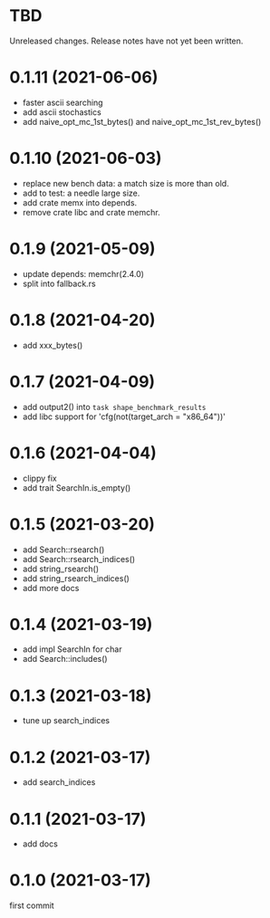 TBD
===
Unreleased changes. Release notes have not yet been written.

0.1.11 (2021-06-06)
=====

* faster ascii searching
* add ascii stochastics
* add naive_opt_mc_1st_bytes() and naive_opt_mc_1st_rev_bytes()

0.1.10 (2021-06-03)
=====

* replace new bench data: a match size is more than old.
* add to test: a needle large size.
* add crate memx into depends.
* remove crate libc and crate memchr.

0.1.9 (2021-05-09)
=====

* update depends: memchr(2.4.0)
* split into fallback.rs

0.1.8 (2021-04-20)
=====

* add xxx_bytes()

0.1.7 (2021-04-09)
=====

* add output2() into `task shape_benchmark_results`
* add libc support for 'cfg(not(target_arch = "x86_64"))'

0.1.6 (2021-04-04)
=====

* clippy fix
* add trait SearchIn.is_empty()

0.1.5 (2021-03-20)
=====

* add Search::rsearch()
* add Search::rsearch_indices()
* add string_rsearch()
* add string_rsearch_indices()
* add more docs

0.1.4 (2021-03-19)
=====

* add impl SearchIn for char
* add Search::includes()

0.1.3 (2021-03-18)
=====

* tune up search_indices

0.1.2 (2021-03-17)
=====

* add search_indices

0.1.1 (2021-03-17)
=====

* add docs

0.1.0 (2021-03-17)
=====

first commit
